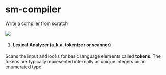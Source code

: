 # sm-compiler
Write a compiler from scratch

![](http://www.cs.man.ac.uk/~pjj/farrell/cmpgif01.gif)

1. #### Lexical Analyzer (a.k.a. tokenizer or scanner)
Scans the input and looks for basic language elements called <b>tokens</b>. The tokens are typically represented internally as unique integers or an enumerated type.
  
